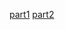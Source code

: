 [part1](https://mensfeld.pl/2017/11/kafka-on-rails-using-kafka-with-ruby-on-rails-part-1-kafka-basics-and-its-advantages/)
[part2](https://mensfeld.pl/2018/01/kafka-on-rails-using-kafka-with-ruby-on-rails-part-2-getting-started-with-ruby-and-kafka/)